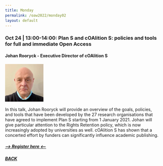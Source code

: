 ```yaml
---
title: Monday
permalink: /oaw2022/monday02
layout: default
---
```


### Oct 24 | 13:00-14:00: Plan S and cOAlition S: policies and tools for full and immediate Open Access

#### Johan Rooryck - Executive Director of cOAlition S

<img src="/images/johan_rooryck.jpg" alt="Johan Rooryck" style="height: 25%; width:25%;"/>

In this talk, Johan Rooryck will provide an overview of the goals, policies, and tools that have been developed by the 27 research organisations that have agreed to implement Plan S starting from 1 January 2021. Johan will give particular attention to the Rights Retention policy, which is now increasingly adopted by universities as well. cOAlition S has shown that a concerted effort by funders can significantly influence academic publishing.

##### [--> Register here <--](https://ku-dk.libwizard.com/f/oa_week_web2)

##### [BACK](https://openaccess.dk/oaw2022#programme-of-the-danish-open-access-week-2022)
